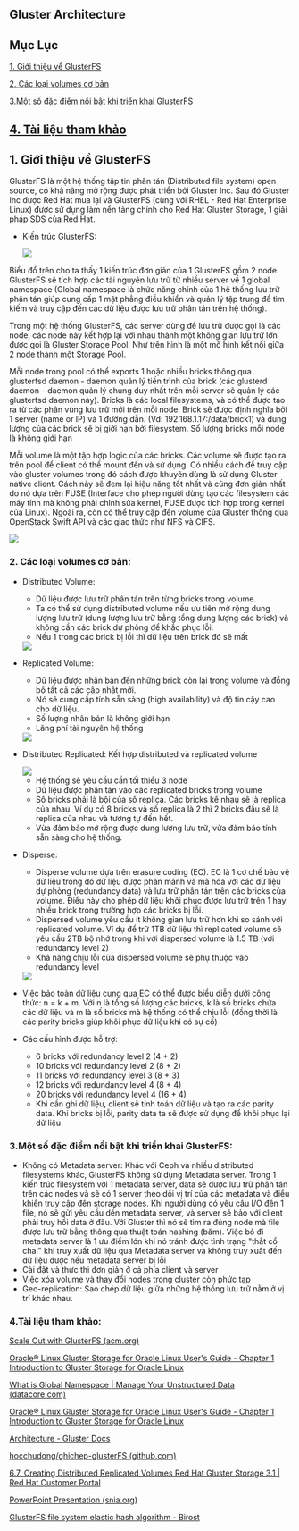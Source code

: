 **Gluster Architecture**
---
## Mục Lục 
[1. Giới thiệu về GlusterFS](#intro)

[2. Các loại volumes cơ bản](#vol)

[3.Một số đặc điểm nổi bật khi triển khai GlusterFS](#feature)

[4. Tài liệu tham khảo](#references)
---
 <a name='intro'></a> 
## **1. Giới thiệu về GlusterFS**

GlusterFS là một hệ thống tập tin phân tán (Distributed file system) open source, có khả năng mở rộng được phát triển bởi Gluster Inc. Sau đó Gluster Inc được Red Hat mua lại và GlusterFS (cùng với RHEL - Red Hat Enterprise Linux) được sử dụng làm nền tảng chính cho Red Hat Gluster Storage, 1 giải pháp SDS của Red Hat.

- Kiến trúc GlusterFS:

  <img src="./Images/glusterar.png">

Biểu đổ trên cho ta thấy 1 kiến trúc đơn giản của 1 GlusterFS gồm 2 node. GlusterFS sẽ tích hợp các tài nguyên lưu trữ từ nhiều server về 1 global namespace (Global namespace là chức năng chính của 1 hệ thống lưu trữ phân tán giúp cung cấp 1 mặt phẳng điều khiển và quản lý tập trung để tìm kiếm và truy cập đến các dữ liệu được lưu trữ phân tán trên hệ thống).

Trong một hệ thống GlusterFS, các server dùng để lưu trữ được gọi là các node, các node này kết hợp lại với nhau thành một không gian lưu trữ lớn được gọi là Gluster Storage Pool. Như trên hình là một mô hình kết nối giữa 2 node thành một Storage Pool.

Mỗi node trong pool có thể exports 1 hoặc nhiều bricks thông qua glusterfsd daemon - daemon quản lý tiến trình của brick (các glusterd daemon – daemon quản lý chung duy nhất trên mỗi server sẽ quản lý các glusterfsd daemon này). Bricks là các local filesystems, và có thể được tạo ra từ các phân vùng lưu trữ mới trên mỗi node. Brick sẽ được định nghĩa bởi 1 server (name or IP) và 1 đường dẫn. (Vd: 192.168.1.17:/data/brick1) và dung lượng của các brick sẽ bị giới hạn bởi filesystem. Số lượng bricks mỗi node là không giới hạn

Mỗi volume là một tập hợp logic của các bricks. Các volume sẽ được tạo ra trên pool để client có thể mount đến và sử dụng. Có nhiều cách để truy cập vào gluster volumes trong đó cách được khuyên dùng là sử dụng Gluster native client. Cách này sẽ đem lại hiệu năng tốt nhất và cũng đơn giản nhất do nó dựa trên FUSE (Interface cho phép người dùng tạo các filesystem các máy tính mà không phải chỉnh sửa kernel, FUSE được tích hợp trong kernel của Linux). Ngoài ra, còn có thể truy cập đến volume của Gluster thông qua OpenStack Swift API và các giao thức như NFS và CIFS.

  <img src="./Images/mount.png">

 <a name='vol'></a> 
### 2. Các loại volumes cơ bản:

- Distributed Volume:

     - Dữ liệu được lưu trữ phân tán trên từng bricks trong volume.
     - Ta có thể sử dụng distributed volume nếu ưu tiên mở rộng dung lượng lưu trữ (dung lượng lưu trữ bằng tổng dung lượng các brick) và không cần các brick dự phòng để khắc phục lỗi.
     - Nếu 1 trong các brick bị lỗi thì dữ liệu trên brick đó sẽ mất

  <img src="./Images/dis.png">

- Replicated Volume:

    - Dữ liệu được nhân bản đến những brick còn lại trong volume và đồng bộ tất cả các cập nhật mới.
    - Nó sẽ cung cấp tính sẵn sàng (high availability) và độ tin cậy cao cho dữ liệu.
    - Số lượng nhân bản là không giới hạn
    - Lãng phí tài nguyên hệ thống

  <img src="./Images/rep.png">

- Distributed Replicated: Kết hợp distributed và replicated volume

  <img src="./Images/disrep.png">

    - Hệ thống sẽ yêu cầu cần tối thiểu 3 node
    - Dữ liệu được phân tán vào các replicated bricks trong volume
    - Số bricks phải là bội của số replica. Các bricks kề nhau sẽ là replica của nhau. Ví dụ có 8 bricks và số replica là 2 thì 2 bricks đầu sẽ là replica của nhau và tương tự đến hết.
    - Vừa đảm bảo mở rộng được dung lượng lưu trữ, vừa đảm báo tính sẵn sàng cho hệ thống.

- Disperse:

    - Disperse volume dựa trên erasure coding (EC). EC là 1 cơ chế bảo vệ dữ liệu trong đó dữ liệu được phân mảnh và mã hóa với các dữ liệu dự phòng (redundancy data) và lưu trữ phân tán trên các bricks của volume. Điều này cho phép dữ liệu khôi phục được lưu trữ trên 1 hay nhiều brick trong trường hợp các bricks bị lỗi.
    - Dispersed volume yêu cầu ít không gian lưu trữ hơn khi so sánh với replicated volume. Ví dụ để trữ 1TB dữ liệu thì replicated volume sẽ yêu cầu 2TB bộ nhớ trong khi với dispersed volume là 1.5 TB (với redundancy level 2)
    - Khả năng chịu lỗi của dispersed volume sẽ phụ thuộc vào redundancy level

  <img src="./Images/disperf.png">

- Việc bảo toàn dữ liệu cung qua EC có thể được biểu diễn dưới công thức: n = k + m. Với n là tổng số lượng các bricks, k là số bricks chứa các dữ liệu và m là số bricks mà hệ thống có thể chịu lỗi (đồng thời là các parity bricks giúp khôi phục dữ liệu khi có sự cố)
- Các cấu hình được hỗ trợ:
    - 6 bricks với redundancy level 2 (4 + 2)
    - 10 bricks với redundancy level 2 (8 + 2)
    - 11 bricks với redundancy level 3 (8 + 3)
    - 12 bricks với redundancy level 4 (8 + 4)
    - 20 bricks với redundancy level 4 (16 + 4)
    - Khi cần ghi dữ liệu, client sẽ tính toán dữ liệu và tạo ra các parity data. Khi bricks bị lỗi, parity data ta sẽ được sử dụng để khôi phục lại dữ liệu

<a name='feature'></a> 
### 3.Một số đặc điểm nổi bật khi triển khai GlusterFS:

- Không có Metadata server: Khác với Ceph và nhiều distributed filesystems khác, GlusterFS không sử dụng Metadata server. Trong 1 kiến trúc filesystem với 1 metadata server, data sẽ được lưu trữ phân tán trên các nodes và sẽ có 1 server theo dõi vị trí của các metadata và điều khiển truy cập đến storage nodes. Khi người dùng có yêu cầu I/O đến 1 file, nó sẽ gửi yêu cầu dến metadata server, và server sẽ bảo với client phải truy hồi data ở đâu. Với Gluster thì nó sẽ tìm ra đúng node mà file được lưu trữ bằng thông qua thuật toán hashing (băm). Việc bỏ đi metadata server là 1 ưu điểm lớn khi nó tránh được tình trạng "thắt cổ chai" khi truy xuất dữ liệu qua Metadata server và không truy xuất đến dữ liệu được nếu metadata server bị lỗi
- Cài đặt và thực thi đơn giản ở cả phía client và server
- Việc xóa volume và thay đổi nodes trong cluster còn phức tạp
- Geo-replication: Sao chép dữ liệu giữa những hệ thống lưu trữ nằm ở vị trí khác nhau.

<a name='refer'></a> 
### 4.Tài liệu tham khảo:
[Scale Out with GlusterFS (acm.org)](https://dl.acm.org/doi/fullHtml/10.5555/2555789.2555790)

[Oracle® Linux Gluster Storage for Oracle Linux User's Guide - Chapter 1 Introduction to Gluster Storage for Oracle Linux](https://docs.oracle.com/en/operating-systems/oracle-linux/gluster-storage/gluster-intro.html#gluster-about)

[What is Global Namespace | Manage Your Unstructured Data (datacore.com)](https://www.datacore.com/blog/what-is-global-namespace-file-object-storage/)

[Oracle® Linux Gluster Storage for Oracle Linux User's Guide - Chapter 1 Introduction to Gluster Storage for Oracle Linux](https://docs.oracle.com/en/operating-systems/oracle-linux/gluster-storage/gluster-intro.html#gluster-about)

[Architecture - Gluster Docs](https://docs.gluster.org/en/main/Quick-Start-Guide/Architecture/#types-of-volumes)

[hocchudong/ghichep-glusterFS (github.com)](https://github.com/hocchudong/ghichep-glusterFS)

[6.7. Creating Distributed Replicated Volumes Red Hat Gluster Storage 3.1 | Red Hat Customer Portal](https://access.redhat.com/documentation/en-us/red_hat_gluster_storage/3.1/html/administration_guide/sect-creating_distributed_replicated_volumes)

[PowerPoint Presentation (snia.org)](https://www.snia.org/sites/default/files/VijayBellur_SoftwareDefined_Storage_Gluster.pdf)

[GlusterFS file system elastic hash algorithm - Birost](https://blog.birost.com/a?ID=00600-9c488a3c-3e92-4fa8-99d3-871e97a34f58)
